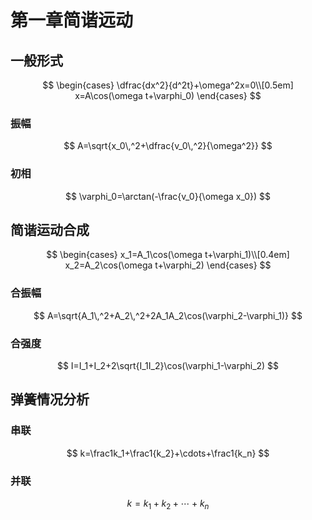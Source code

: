 # 第一章简谐远动

## 一般形式

$$
\begin{cases}
\dfrac{dx^2}{d^2t}+\omega^2x=0\\[0.5em]
x=A\cos(\omega t+\varphi_0)
\end{cases}
$$

### 振幅

$$
A=\sqrt{x_0\,^2+\dfrac{v_0\,^2}{\omega^2}}
$$

### 初相

$$
\varphi_0=\arctan(-\frac{v_0}{\omega x_0})
$$

## 简谐运动合成

$$
\begin{cases}
x_1=A_1\cos(\omega t+\varphi_1)\\[0.4em]
x_2=A_2\cos(\omega t+\varphi_2)
\end{cases}
$$

### 合振幅

$$
A=\sqrt{A_1\,^2+A_2\,^2+2A_1A_2\cos(\varphi_2-\varphi_1)}
$$

### 合强度

$$
I=I_1+I_2+2\sqrt{I_1I_2}\cos(\varphi_1-\varphi_2)
$$

## 弹簧情况分析

### 串联

$$
k=\frac1k_1+\frac1{k_2}+\cdots+\frac1{k_n}
$$

### 并联

$$
k=k_1+k_2+\cdots+k_n
$$


